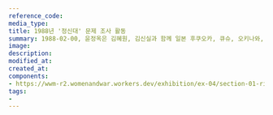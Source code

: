 ```yaml
---
reference_code:
media_type:
title: 1988년 '정신대' 문제 조사 활동
summary: 1988-02-00, 윤정옥은 김혜원, 김신실과 함께 일본 후쿠오카, 큐슈, 오키나와, 도카시키 섬, 도쿄, 사이타마, 삿포로 등을 답사하며 '정신대' 문제를 조사 연구했다. 
image:
description:
modified_at:
created_at:
components:
- https://wwm-r2.womenandwar.workers.dev/exhibition/ex-04/section-01-right/4_좌측부터%20윤정옥,%20김혜원,%20김신실.JPG
tags:
-
---
```

